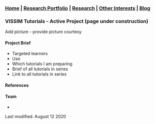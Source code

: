 ### [Home](README.md) | [Research Portfolio](/research.md) | [Research](research_projects.md) | [Other Interests](other_interests.md) | [Blog](blog.md)

### VISSIM Tutorials - Active Project (page under construction)
Add picture - provide picture courtesy 

#### Project Brief
- Targeted learners
- Use
- Which tutorials I am preparing
- Brief of all tutorials in series
- Link to all tutorials in series 

#### References 

#### Team
- 

Last modified: August 12 2020
